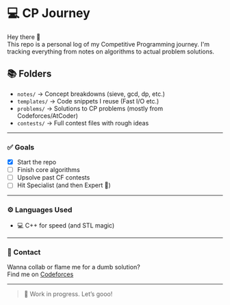 # 💻 CP Journey

Hey there 👋  
This repo is a personal log of my Competitive Programming journey. I'm tracking everything from notes on algorithms to actual problem solutions.

## 📚 Folders

- `notes/` → Concept breakdowns (sieve, gcd, dp, etc.)
- `templates/` → Code snippets I reuse (Fast I/O etc.)
- `problems/` → Solutions to CP problems (mostly from Codeforces/AtCoder)
- `contests/` → Full contest files with rough ideas

---

### ✅ Goals
- [x] Start the repo
- [ ] Finish core algorithms
- [ ] Upsolve past CF contests
- [ ] Hit Specialist (and then Expert 🥲)

---

### ⚙️ Languages Used

- 💻 C++ for speed (and STL magic)

---

### 💬 Contact

Wanna collab or flame me for a dumb solution?  
Find me on [Codeforces](https://codeforces.com/profile/AltTabshira)

---

> 🚀 Work in progress. Let’s gooo!
